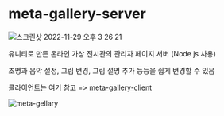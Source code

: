 # meta-gallery-server

![스크린샷 2022-11-29 오후 3 26 21](https://user-images.githubusercontent.com/21959564/204455235-99c52150-bb31-44a4-9e03-efc59a032f8e.jpg)

유니티로 만든 온라인 가상 전시관의 관리자 페이지 서버 (Node js 사용)

조명과 음악 설정, 그림 변경, 그림 설명 추가 등등을 쉽게 변경할 수 있음

클라이언트는 여기 참고 => [meta-gallery-client
](https://github.com/kdo9921/meta-gallery-client)

![meta-gellary](https://user-images.githubusercontent.com/21959564/204454378-4238eb76-8293-4ba8-90de-ca7b85e9b629.jpg)

